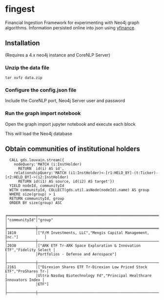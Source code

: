 # fingest
Financial Ingestion Framework for experimenting with Neo4j graph algorithms. Information persisted online into json using [yfinance](https://pypi.org/project/yfinance/).

## Installation

(Requires a 4.x neo4j instance and CoreNLP Server)

### Unzip the data file

```
tar xvfz data.zip
```


### Configure the config.json file

Include the CoreNLP port, Neo4j Server user and password

### Run the graph import notebook

Open the graph import jupyter notebook and execute each block

This will load the Neo4j database


## Obtain communities of institutional holders
```
  CALL gds.louvain.stream({
    nodeQuery:'MATCH (i:InstHolder)
      RETURN  id(i) AS id',
    relationshipQuery:'MATCH (i1:InstHolder)<-[r1:HELD_BY]-(t:Ticker)-[r2:HELD_BY]->(i2:InstHolder)
      RETURN id(i1) AS source, id(i2) AS target'})
  YIELD nodeId, communityId
  WITH communityId, COLLECT(gds.util.asNode(nodeId).name) AS group
  WHERE size(group) > 1
  RETURN communityId, group
  ORDER BY size(group) ASC


╒═════════════╤══════════════════════════════════════════════════════════════════════╕
│"communityId"│"group"                                                               │
╞═════════════╪══════════════════════════════════════════════════════════════════════╡
│1810         │["F/M Investments, LLC","Mengis Capital Management, Inc."]            │
├─────────────┼──────────────────────────────────────────────────────────────────────┤
│2030         │["ARK ETF Tr-ARK Space Exploration & Innovation ETF","Fidelity Select │
│             │Portfolios - Defense and Aerospace"]                                  │
├─────────────┼──────────────────────────────────────────────────────────────────────┤
│2161         │["Direxion Shares ETF Tr-Direxion Low Priced Stock ETF","ProShares Tr-│
│             │Ultra Nasdaq Biotechnology Fd","Principal Healthcare Innovators Index │
│             │ETF"]                                                                 │
├─────────────┼──────────────────────────────────────────────────────────────────────┤

```
